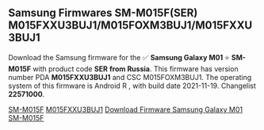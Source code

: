 <h2>Samsung Firmwares SM-M015F(SER) M015FXXU3BUJ1/M015FOXM3BUJ1/M015FXXU3BUJ1</h2>
Download the Samsung firmware for the ✅ <strong>Samsung Galaxy M01 </strong> ⭐ <strong>SM-M015F</strong> with product code <strong>SER</strong> <strong> from Russia</strong>. This firmware has version number PDA <strong>M015FXXU3BUJ1</strong> and CSC M015FOXM3BUJ1. The operating system of this firmware is Android R , with build date 2021-11-19. Changelist <strong>22571000</strong>.


[SM-M015F](https://samfirm.shop/samsung/model/SM-M015F)
[M015FXXU3BUJ1](https://samfirm.shop/samsung/pda/M015FXXU3BUJ1)
[Download Firmware Samsung Galaxy M01 SM-M015F](https://samfirm.shop/samsung/firmware/475451)
